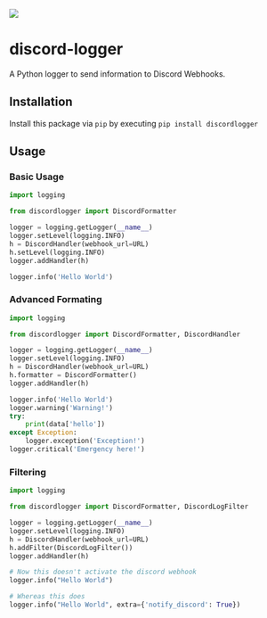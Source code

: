 [![](https://img.shields.io/pypi/v/discordlogger.svg)](https://pypi.org/project/discordlogger/)

# discord-logger
A Python logger to send information to Discord Webhooks.

## Installation
Install this package via `pip` by executing `pip install discordlogger`

## Usage

### Basic Usage

```python
import logging

from discordlogger import DiscordFormatter

logger = logging.getLogger(__name__)
logger.setLevel(logging.INFO)
h = DiscordHandler(webhook_url=URL)
h.setLevel(logging.INFO)
logger.addHandler(h)

logger.info('Hello World')
```

### Advanced Formating

```python
import logging

from discordlogger import DiscordFormatter, DiscordHandler

logger = logging.getLogger(__name__)
logger.setLevel(logging.INFO)
h = DiscordHandler(webhook_url=URL)
h.formatter = DiscordFormatter()
logger.addHandler(h)

logger.info('Hello World')
logger.warning('Warning!')
try:
    print(data['hello'])
except Exception:
    logger.exception('Exception!')
logger.critical('Emergency here!')
```

### Filtering

```python
import logging

from discordlogger import DiscordFormatter, DiscordLogFilter

logger = logging.getLogger(__name__)
logger.setLevel(logging.INFO)
h = DiscordHandler(webhook_url=URL)
h.addFilter(DiscordLogFilter())
logger.addHandler(h)

# Now this doesn't activate the discord webhook
logger.info("Hello World")

# Whereas this does
logger.info("Hello World", extra={'notify_discord': True})
```
